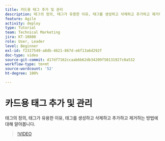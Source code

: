 ```yaml
---
title: 카드용 태그 추가 및 관리
description: 태그의 정의, 태그가 유용한 이유, 태그를 생성하고 삭제하고 추가하고 제거하는 방법에 대해 알아봅니다.
feature: Agile
activity: deploy
type: Tutorial
team: Technical Marketing
jira: KT-10808
role: User, Leader
level: Beginner
exl-id: f2327549-a8db-4621-867d-e6f13a6d292f
doc-type: video
source-git-commit: d17df7162ccaab6b62db34209f50131927c0a532
workflow-type: tm+mt
source-wordcount: '52'
ht-degree: 100%

---
```


# 카드용 태그 추가 및 관리

태그의 정의, 태그가 유용한 이유, 태그를 생성하고 삭제하고 추가하고 제거하는 방법에 대해 알아봅니다.

>[!VIDEO](https://video.tv.adobe.com/v/346807/?quality=12&learn=on&enablevpops)
